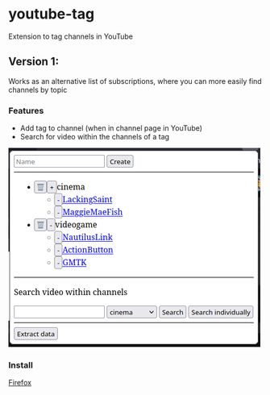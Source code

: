 # youtube-tag
Extension to tag channels in YouTube

## Version 1:
Works as an alternative list of subscriptions, where you can more easily find channels by topic
### Features
- Add tag to channel (when in channel page in YouTube)
- Search for video within the channels of a tag

![Image of the popup of the extension](./image-popup-extension.png)

### Install
<div id="install-firefox" class="install-ok">
  <a href="./youtube-tag.xpi">
    Firefox
  </a>
</div>
